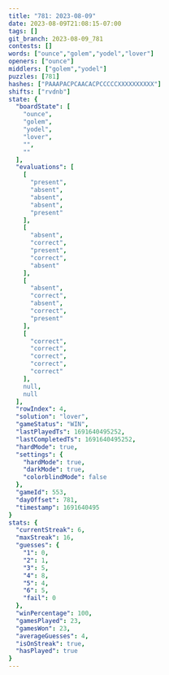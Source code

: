 ```yaml
---
title: "781: 2023-08-09"
date: 2023-08-09T21:08:15-07:00
tags: []
git_branch: 2023-08-09_781
contests: []
words: ["ounce","golem","yodel","lover"]
openers: ["ounce"]
middlers: ["golem","yodel"]
puzzles: [781]
hashes: ["PAAAPACPCAACACPCCCCCXXXXXXXXXX"]
shifts: ["rvdnb"]
state: {
  "boardState": [
    "ounce",
    "golem",
    "yodel",
    "lover",
    "",
    ""
  ],
  "evaluations": [
    [
      "present",
      "absent",
      "absent",
      "absent",
      "present"
    ],
    [
      "absent",
      "correct",
      "present",
      "correct",
      "absent"
    ],
    [
      "absent",
      "correct",
      "absent",
      "correct",
      "present"
    ],
    [
      "correct",
      "correct",
      "correct",
      "correct",
      "correct"
    ],
    null,
    null
  ],
  "rowIndex": 4,
  "solution": "lover",
  "gameStatus": "WIN",
  "lastPlayedTs": 1691640495252,
  "lastCompletedTs": 1691640495252,
  "hardMode": true,
  "settings": {
    "hardMode": true,
    "darkMode": true,
    "colorblindMode": false
  },
  "gameId": 553,
  "dayOffset": 781,
  "timestamp": 1691640495
}
stats: {
  "currentStreak": 6,
  "maxStreak": 16,
  "guesses": {
    "1": 0,
    "2": 1,
    "3": 5,
    "4": 8,
    "5": 4,
    "6": 5,
    "fail": 0
  },
  "winPercentage": 100,
  "gamesPlayed": 23,
  "gamesWon": 23,
  "averageGuesses": 4,
  "isOnStreak": true,
  "hasPlayed": true
}
---
```

<!-- more -->
